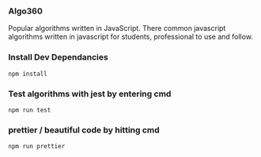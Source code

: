 ### Algo360

Popular algorithms written in JavaScript. There common javascript algorithms written in javascript for students, professional to use and follow.

### Install Dev Dependancies 
`npm install`

### Test algorithms with jest by entering cmd
`npm run test`

### prettier / beautiful code by hitting cmd
`npm run prettier`
